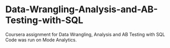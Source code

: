 # Data-Wrangling-Analysis-and-AB-Testing-with-SQL
Coursera assignment for Data Wrangling, Analysis and AB Testing with SQL Code was run on Mode Analytics.
